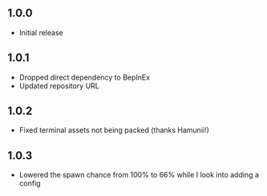## 1.0.0

* Initial release

## 1.0.1

* Dropped direct dependency to BepInEx
* Updated repository URL

## 1.0.2

* Fixed terminal assets not being packed (thanks Hamunii!)

## 1.0.3

* Lowered the spawn chance from 100% to 66% while I look into adding a config